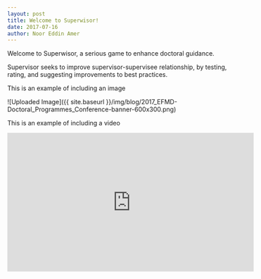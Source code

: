 ```yaml
---
layout: post
title: Welcome to Superwisor!
date: 2017-07-16
author: Noor Eddin Amer
---
```


Welcome to Superwisor, a serious game to enhance doctoral guidance. 

Supervisor seeks to improve supervisor-supervisee relationship, by testing, rating, and suggesting improvements to best practices.

This is an example of including an image

![Uploaded Image]({{ site.baseurl }}/img/blog/2017_EFMD-Doctoral_Programmes_Conference-banner-600x300.png)

This is an example of including a video

<iframe width="560" height="315" src="https://www.youtube.com/embed/-egxccTxFTk" frameborder="0" allowfullscreen></iframe>


